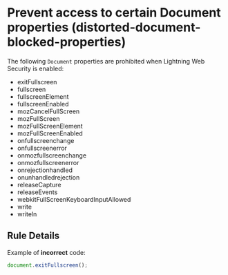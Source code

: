 # Prevent access to certain Document properties (distorted-document-blocked-properties)

The following `Document` properties are prohibited when Lightning Web Security is enabled:
-   exitFullscreen
-   fullscreen
-   fullscreenElement
-   fullscreenEnabled
-   mozCancelFullScreen
-   mozFullScreen
-   mozFullScreenElement
-   mozFullScreenEnabled
-   onfullscreenchange
-   onfullscreenerror
-   onmozfullscreenchange
-   onmozfullscreenerror
-   onrejectionhandled
-   onunhandledrejection
-   releaseCapture
-   releaseEvents
-   webkitFullScreenKeyboardInputAllowed
-   write
-   writeln

## Rule Details

Example of **incorrect** code:

```js
document.exitFullscreen();
```
